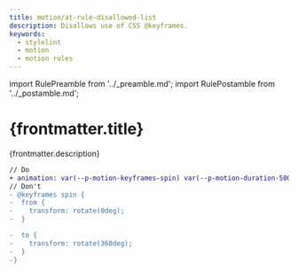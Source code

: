 ```yaml
---
title: motion/at-rule-disallowed-list
description: Disallows use of CSS @keyframes.
keywords:
  - stylelint
  - motion
  - motion rules
---
```


import RulePreamble from '../_preamble.md';
import RulePostamble from '../_postamble.md';

# {frontmatter.title}

<Lede>{frontmatter.description}</Lede>

<RulePreamble category="motion" />

```diff
// Do
+ animation: var(--p-motion-keyframes-spin) var(--p-motion-duration-500) linear infinite;
// Don't
- @keyframes spin {
-  from {
-    transform: rotate(0deg);
-  }

-  to {
-    transform: rotate(360deg);
-  }
-}
```

<RulePostamble />

